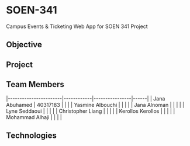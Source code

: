 # SOEN-341
Campus Events &amp; Ticketing Web App for SOEN 341 Project

## Objective

## Project

## Team Members
|-----------------------|------------|----------------|------|
| Jana Abuhamed         |  40317183  |                |      |
| Yasmine Albouchi      |            |                |      |
| Jana Alnoman          |            |                |      |
| Lyne Seddaoui         |            |                |      |
| Christopher Liang     |            |                |      |
| Kerollos Kerollos     |            |                |      |
| Mohammad Alhaji       |            |                |      |
  
## Technologies


